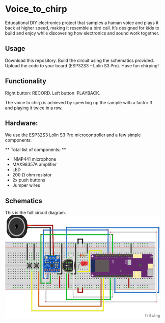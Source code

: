 # Voice_to_chirp
Educational DIY electronics project that samples a human voice and plays it back at higher speed, making it resemble a bird call. 
It’s designed for kids to build and enjoy while discovering how electronics and sound work together.

## Usage
Download this repository.
Build the circuit using the schematics provided.
Upload the code to your board (ESP32S3 - Lolin S3 Pro).
Have fun chirping!

## Functionality
Right button: RECORD.
Left button: PLAYBACK.

The voice to chirp is achieved by speeding up the sample with a factor 3 and playing it twice in a row.

## Hardware:
We use the ESP32S3 Lolin S3 Pro microcontroller and a few simple components:

** Total list of components: **
* INMP441 microphone
* MAX98357A amplifier
* LED
* 200 Ω ohm resistor
* 2x push buttons
* Jumper wires

## Schematics
This is the full circuit diagram. 
![Circuit Schematic](Images/Afbeelding4.png)
